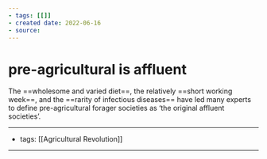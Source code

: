```yaml
---
- tags: [[]]
- created date: 2022-06-16
- source: 
---
```


# pre-agricultural is affluent

The ==wholesome and varied diet==, the relatively ==short working week==, and the ==rarity of infectious diseases== have led many experts to define pre-agricultural forager societies as ‘the original affluent societies’.

---
- tags: [[Agricultural Revolution]]
---
